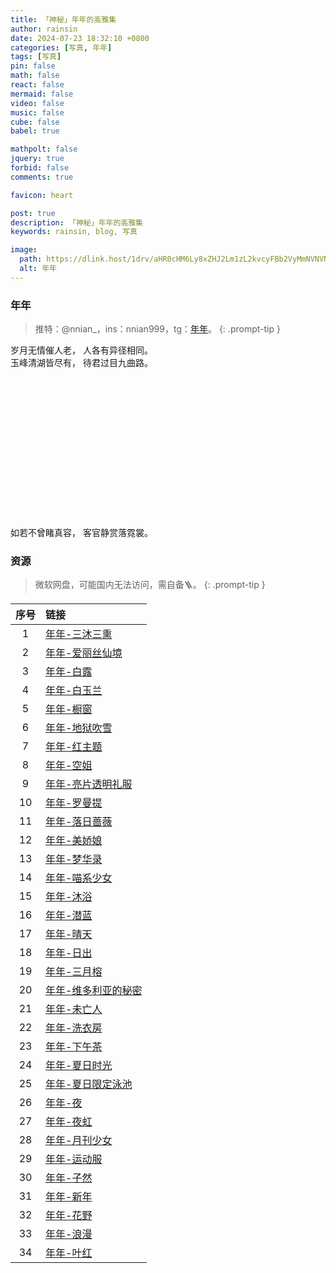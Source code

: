 ```yaml
---
title: 「神秘」年年的高雅集
author: rainsin
date: 2024-07-23 18:32:10 +0800
categories: [写真, 年年]
tags: [写真]
pin: false
math: false
react: false
mermaid: false
video: false
music: false
cube: false
babel: true

mathpolt: false
jquery: true
forbid: false
comments: true

favicon: heart

post: true
description: 「神秘」年年的高雅集
keywords: rainsin, blog, 写真

image:
  path: https://dlink.host/1drv/aHR0cHM6Ly8xZHJ2Lm1zL2kvcyFBb2VyMmNVNVNsT0ZpUDAzX1VIUGhPdDRpTTVlM0E_ZT1lODI1NVM.jpg
  alt: 年年
---
```


<style>
    .gallery-wrap {
  display: flex;
  flex-direction: row;
  width: 100%;
  aspect-ratio: 1/0.5;
}

.item {
  flex: 1;
  height: 100%;
  background-position: center;
  background-size: cover;
  background-repeat: none;
  transition: flex 0.8s ease;
}

.item:hover {
    flex: 7;
}

.item-1 {
  background-image: url('https://dlink.host/1drv/aHR0cHM6Ly8xZHJ2Lm1zL2kvcyFBb2VyMmNVNVNsT0ZpUHMtTlVqQk9lcFoxRHA2Vmc_ZT1jQmJTNmc.jpg');
}

.item-2 {
  background-image: url('https://dlink.host/1drv/aHR0cHM6Ly8xZHJ2Lm1zL2kvcyFBb2VyMmNVNVNsT0ZpUDB6NjcxZEoyN044UnF1N1E_ZT1uNWZwYWI.jpg');
}

.item-3 {
  background-image: url('https://dlink.host/1drv/aHR0cHM6Ly8xZHJ2Lm1zL2kvcyFBb2VyMmNVNVNsT0ZpUDA0OFAycWxWQzdpNERyUGc_ZT1Ea2ZqQWI.jpg');
}

.item-4 {
  background-image: url('https://dlink.host/1drv/aHR0cHM6Ly8xZHJ2Lm1zL2kvcyFBb2VyMmNVNVNsT0ZpUHdWODhCQVY0ZVhMU3FrUlE_ZT1Jb1FBak4.jpg');
}

.item-5 {
  background-image: url('https://dlink.host/1drv/aHR0cHM6Ly8xZHJ2Lm1zL2kvcyFBb2VyMmNVNVNsT0ZpUDB5WnBYeXAtQzZrZS1OTlE_ZT05aEZGbjE.jpg');
}

.item-6 {
  background-image: url('https://dlink.host/1drv/aHR0cHM6Ly8xZHJ2Lm1zL2kvcyFBb2VyMmNVNVNsT0ZpUDAwdjg0dkNPQjNaME1HeVE_ZT0wMXRXcmw.jpg');
}
</style>

<link rel="stylesheet" href="/assets/post/nian/index.css"/>

### 年年

> 推特：@nnian_，ins：nnian999，tg：[年年](https://t.me/nainbao)。
{: .prompt-tip }

<div class="poem-box">
<div>
 <span>岁月无情催人老，</span>
 <span>人各有异径相同。</span>
</div>
<div>
 <span>玉峰清湖皆尽有，</span>
 <span>待君过目九曲路。</span>
</div>
</div>

<div class="gallery-wrap">
    <div class="item item-1"></div>
    <div class="item item-2"></div>
    <div class="item item-3"></div>
    <div class="item item-4"></div>
    <div class="item item-5"></div>
    <div class="item item-6"></div>
</div>

<div class="poem-box">
<div>
 <span>如若不曾睹真容，</span>
 <span>客官静赏落霓裳。</span>
</div>
</div>

### 资源

> 微软网盘，可能国内无法访问，需自备🪜。
{: .prompt-tip }

| 序号 | 链接                                                                        |
|:--:|:--------------------------------------------------------------------------|
| 1  | [年年-三沐三熏](https://1drv.ms/u/s!Aoer2cU5SlOFiPopnpVyyedIKT4gyQ?e=cNwAM0)    |
| 2  | [年年-爱丽丝仙境](https://1drv.ms/u/s!Aoer2cU5SlOFiPos-yOoRHEz_r_b4A?e=CsJ8ni)   |
| 3  | [年年-白露](https://1drv.ms/u/s!Aoer2cU5SlOFiPocBTJ8CKb0AMVCPQ?e=78hm72)      |
| 4  | [年年-白玉兰](https://1drv.ms/u/s!Aoer2cU5SlOFiPohJc0mS8ZneZ7FpA?e=8DcftO)     |
| 5  | [年年-橱窗](https://1drv.ms/u/s!Aoer2cU5SlOFiPobu71EMpieQrx0JA?e=Qthmq7)      |
| 6  | [年年-地狱吹雪](https://1drv.ms/u/s!Aoer2cU5SlOFiPoY5sCdE1sD5-kybg?e=gOtzTO)    |
| 7  | [年年-红主题](https://1drv.ms/u/s!Aoer2cU5SlOFiPoZoeBoMj4HR1fSyA?e=PWHuee)     |
| 8  | [年年-空姐](https://1drv.ms/u/s!Aoer2cU5SlOFiPofIfiYQhwK08HobA?e=FR8TDQ)      |
| 9  | [年年-亮片透明礼服](https://1drv.ms/u/s!Aoer2cU5SlOFiPoeCXBzodtp6U7WKA?e=1QTeyz)  |
| 10 | [年年-罗曼提](https://1drv.ms/u/s!Aoer2cU5SlOFiPokEAnmEpTY-qN0Pg?e=1sU225)     |
| 11 | [年年-落日蔷薇](https://1drv.ms/u/s!Aoer2cU5SlOFiPomE97McmIo0reoXg?e=IkuctI)    |
| 12 | [年年-美娇娘](https://1drv.ms/u/s!Aoer2cU5SlOFiPoqKjCaTHdB1caeVQ?e=ds1lEb)     |
| 13 | [年年-梦华录](https://1drv.ms/u/s!Aoer2cU5SlOFiPorggHCN4nMI0dXgg?e=9cgLmQ)     |
| 14 | [年年-喵系少女](https://1drv.ms/u/s!Aoer2cU5SlOFiPolBshEPdRxK0xjhg?e=Ew6oAQ)    |
| 15 | [年年-沐浴](https://1drv.ms/u/s!Aoer2cU5SlOFiPotP9BRRSW9Ijq5ZA?e=K2g4b0)      |
| 16 | [年年-潜蓝](https://1drv.ms/u/s!Aoer2cU5SlOFiPoncnnEqooegGwZnA?e=PQLqAG)      |
| 17 | [年年-晴天](https://1drv.ms/u/s!Aoer2cU5SlOFiPooPrhSiR-DtZ8mSg?e=77Lq4J)      |
| 18 | [年年-日出](https://1drv.ms/u/s!Aoer2cU5SlOFiPojxMWVTMjoIJUNuw?e=OSx0e2)      |
| 19 | [年年-三月榕](https://1drv.ms/u/s!Aoer2cU5SlOFiPovpMFWCraGuylGrA?e=Z6Umxx)     |
| 20 | [年年-维多利亚的秘密](https://1drv.ms/u/s!Aoer2cU5SlOFiPsTWDuEd1JE-4RLdw?e=ZTcE3R) |
| 21 | [年年-未亡人](https://1drv.ms/u/s!Aoer2cU5SlOFiPow3cg8SrfzxmM3EQ?e=SfMcO8)     |
| 22 | [年年-洗衣房](https://1drv.ms/u/s!Aoer2cU5SlOFiPsUhBCotHr6rbNjdw?e=doCjRe)     |
| 23 | [年年-下午茶](https://1drv.ms/u/s!Aoer2cU5SlOFiPoudc_tAVD9mHekoA?e=XYMynf)     |
| 24 | [年年-夏日时光](https://1drv.ms/u/s!Aoer2cU5SlOFiPoyPgXb_nil-FahDg?e=rYwCGD)    |
| 25 | [年年-夏日限定泳池](https://1drv.ms/u/s!Aoer2cU5SlOFiP01HD81MArwohXo3g?e=tmlYzE)  |
| 26 | [年年-夜](https://1drv.ms/u/s!Aoer2cU5SlOFiPoz9dkHwj9Tn8JpsQ?e=u0ONqB)       |
| 27 | [年年-夜虹](https://1drv.ms/u/s!Aoer2cU5SlOFiPpkX4Bel-ILuaOdog?e=uUrkdp)      |
| 28 | [年年-月刊少女](https://1drv.ms/u/s!Aoer2cU5SlOFiPsSsXvAWA-k1-SEYQ?e=ideQRb)    |
| 29 | [年年-运动服](https://1drv.ms/u/s!Aoer2cU5SlOFiPoxJLVD6t1vezr_fw?e=ftGOJU)     |
| 30 | [年年-子然](https://1drv.ms/u/s!Aoer2cU5SlOFiPogJueIuwFmXEY82g?e=oejgQE)      |
| 31 | [年年-新年](https://1drv.ms/u/s!Aoer2cU5SlOFiPod5lPeCd4-WTdq0Q?e=J2COaA)      |
| 32 | [年年-花野](https://1drv.ms/u/s!Aoer2cU5SlOFiP8Jr_3yGA-5GLkp2w?e=6tJ4Hp)      |
| 33 | [年年-浪漫](https://1drv.ms/u/s!Aoer2cU5SlOFiP8MDrhtjRqczzis2g?e=aKttlU)      |
| 34 | [年年-叶红](https://1drv.ms/u/s!Aoer2cU5SlOFiP8LOdxlbvDpczjPag?e=hGc1oK)      |

